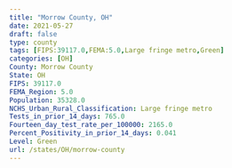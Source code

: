 ```yaml
---
title: "Morrow County, OH"
date: 2021-05-27
draft: false
type: county
tags: [FIPS:39117.0,FEMA:5.0,Large fringe metro,Green]
categories: [OH]
County: Morrow County
State: OH
FIPS: 39117.0
FEMA_Region: 5.0
Population: 35328.0
NCHS_Urban_Rural_Classification: Large fringe metro
Tests_in_prior_14_days: 765.0
Fourteen_day_test_rate_per_100000: 2165.0
Percent_Positivity_in_prior_14_days: 0.041
Level: Green
url: /states/OH/morrow-county
---
```



